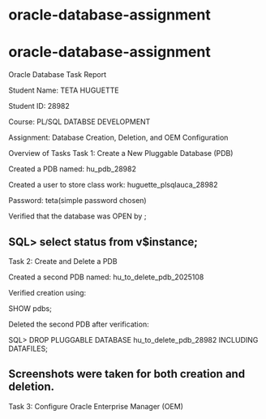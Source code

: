 # oracle-database-assignment
# oracle-database-assignment
Oracle Database Task Report

Student Name: TETA HUGUETTE

Student ID: 28982

Course: PL/SQL DATABSE DEVELOPMENT

Assignment: Database Creation, Deletion, and OEM Configuration


Overview of Tasks
Task 1: Create a New Pluggable Database (PDB)

Created a PDB named: hu_pdb_28982

Created a user to store class work: huguette_plsqlauca_28982

Password: teta(simple password chosen)

Verified that the database was OPEN by ; 

SQL> select status from v$instance;
-----------------------------------------------------------
Task 2: Create and Delete a PDB

Created a second PDB named: hu_to_delete_pdb_2025108

Verified creation using:

SHOW pdbs;

Deleted the second PDB after verification:

SQL> DROP PLUGGABLE DATABASE hu_to_delete_pdb_28982 INCLUDING DATAFILES;

Screenshots were taken for both creation and deletion.
-----------------------------------------------------------
Task 3: Configure Oracle Enterprise Manager (OEM)
